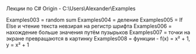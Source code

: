 Лекции по C# Origin - C:\Users\Alexander\Examples

Examples003 = random sum
Examples004 = деление
Examples005 = If Else и чтение текста невзирая на регистр шрифта
Examples006 = нахождение больше значения путём пузырьков
Examples007 = точки на экране превращаются в картинку
Examples008 = функции - f(x) = x² + 1, y = x² + 1

